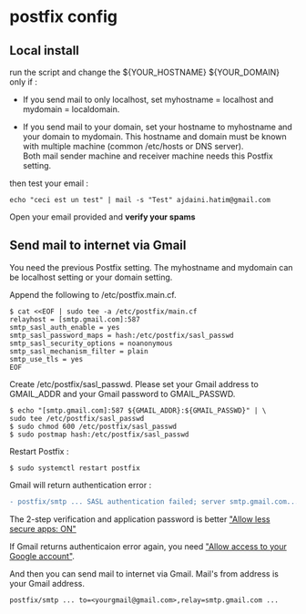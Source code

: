# postfix config

## Local install

run the script and change the ${YOUR_HOSTNAME} ${YOUR_DOMAIN} only if : 

- If you send mail to only localhost, set myhostname = localhost and mydomain = localdomain.

- If you send mail to your domain, set your hostname to myhostname and your domain to mydomain. 
  This hostname and domain must be known with multiple machine (common /etc/hosts or DNS server).  
  Both mail sender machine and receiver machine needs this Postfix setting.
  
then test your email :

```shell
echo "ceci est un test" | mail -s "Test" ajdaini.hatim@gmail.com
```

Open your email provided and **verify your spams** 

## Send mail to internet via Gmail

You need the previous Postfix setting. The myhostname and mydomain can be localhost setting or your domain setting.

Append the following to /etc/postfix.main.cf.

```shell
$ cat <<EOF | sudo tee -a /etc/postfix/main.cf
relayhost = [smtp.gmail.com]:587
smtp_sasl_auth_enable = yes
smtp_sasl_password_maps = hash:/etc/postfix/sasl_passwd
smtp_sasl_security_options = noanonymous
smtp_sasl_mechanism_filter = plain
smtp_use_tls = yes
EOF
```

Create /etc/postfix/sasl_passwd. Please set your Gmail address to GMAIL_ADDR and your Gmail password to GMAIL_PASSWD.

```shell
$ echo "[smtp.gmail.com]:587 ${GMAIL_ADDR}:${GMAIL_PASSWD}" | \
sudo tee /etc/postfix/sasl_passwd
$ sudo chmod 600 /etc/postfix/sasl_passwd
$ sudo postmap hash:/etc/postfix/sasl_passwd
```

Restart Postfix :

```shell
$ sudo systemctl restart postfix
```

Gmail will return authentication error :

```diff
- postfix/smtp ... SASL authentication failed; server smtp.gmail.com...
```

The 2-step verification and application password is better ["Allow less secure apps: ON"](https://myaccount.google.com/lesssecureapps)

If Gmail returns authenticaion error again, you need ["Allow access to your Google account"](https://accounts.google.com/DisplayUnlockCaptcha).

And then you can send mail to internet via Gmail. Mail's from address is your Gmail address.

```shell
postfix/smtp ... to=<yourgmail@gmail.com>,relay=smtp.gmail.com ...
```
